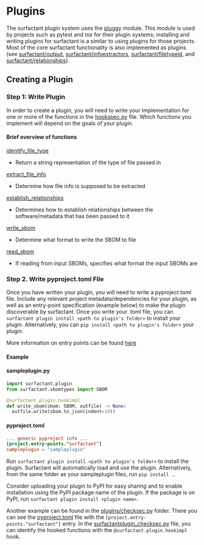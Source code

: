 # Plugins

The surfactant plugin system uses the [pluggy](https://pluggy.readthedocs.io/en/stable) module. This module is used by projects such as pytest and tox for their plugin systems; installing and writing plugins for surfactant is a similar to using plugins for those projects. Most of the core surfactant functionality is also implemented as plugins (see [surfactant/output](https://github.com/LLNL/Surfactant/tree/main/surfactant/output), [surfactant/infoextractors](https://github.com/LLNL/Surfactant/tree/main/surfactant/infoextractors), [surfactant/filetypeid](https://github.com/LLNL/Surfactant/tree/main/surfactant/filetypeid), and [surfactant/relationships](https://github.com/LLNL/Surfactant/tree/main/surfactant/relationships)).

## Creating a Plugin

### Step 1: Write Plugin

In order to create a plugin, you will need to write your implementation for one or more of the functions in the [hookspec.py](https://github.com/LLNL/Surfactant/tree/main/surfactant/plugin/hookspecs.py) file. Which functions you implement will depend on the goals of your plugin.

#### Brief overview of functions
[identify_file_type](https://github.com/LLNL/Surfactant/tree/main/surfactant/plugin/hookspecs.py#L15)
- Return a string representation of the type of file passed in

[extract_file_info](https://github.com/LLNL/Surfactant/tree/main/surfactant/plugin/hookspecs.py#L29)
- Determine how file info is supposed to be extracted

[establish_relationships](https://github.com/LLNL/Surfactant/tree/main/surfactant/plugin/hookspecs.py#L47)
- Determines how to establish relationships between the software/metadata that has been passed to it

[write_sbom](https://github.com/LLNL/Surfactant/tree/main/surfactant/plugin/hookspecs.py#L70)
- Determine what format to write the SBOM to file

[read_sbom](https://github.com/LLNL/Surfactant/tree/main/surfactant/plugin/hookspecs.py#L80)
- If reading from input SBOMs, specifies what format the input SBOMs are

### Step 2. Write pyproject.toml File

Once you have written your plugin, you will need to write a pyproject.toml file. Include any relevant project metadata/dependencies for your plugin, as well as an entry-point specification (example below) to make the plugin discoverable by surfactant. Once you write your .toml file, you can `surfactant plugin install <path to plugin's folder>` to install your plugin. Alternatively, you can `pip install <path to plugin's folder>` your plugin.

More information on entry points can be found [here](https://setuptools.pypa.io/en/latest/userguide/entry_point.html#entry-points-syntax)

#### Example

#### sampleplugin.py
```python
import surfactant.plugin
from surfactant.sbomtypes import SBOM

@surfactant.plugin.hookimpl
def write_sbom(sbom: SBOM, outfile) -> None:
  outfile.write(sbom.to_json(indent=10))
```
#### pyproject.toml
```toml
... generic pyproject info ...
[project.entry-points."surfactant"]
sampleplugin = "sampleplugin"
```
Run `surfactant plugin install <path to plugin's folder>` to install the plugin. Surfactant will automatically load and use the plugin. Alternatively, from the same folder as your sampleplugin files, run `pip install .`. 

Consider uploading your plugin to PyPI for easy sharing and to enable installation using the PyPI package name of the plugin. If the package is on PyPI, run `surfactant plugin install <plugin name>`.

Another example can be found in the [plugins/checksec.py](https://github.com/LLNL/Surfactant/tree/main/plugins/checksec.py) folder. There you can see the [pyproject.toml](https://github.com/LLNL/Surfactant/tree/main/plugins/checksec.py/pyproject.toml) file with the `[project.entry-points."surfactant"]` entry. In the [surfactantplugin_checksec.py](https://github.com/LLNL/Surfactant/tree/main/plugins/checksec.py/surfactantplugin_checksec.py) file, you can identify the hooked functions with the `@surfactant.plugin.hookimpl` hook.
